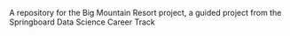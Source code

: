 A repository for the Big Mountain Resort project, a guided project from the Springboard Data Science Career Track
